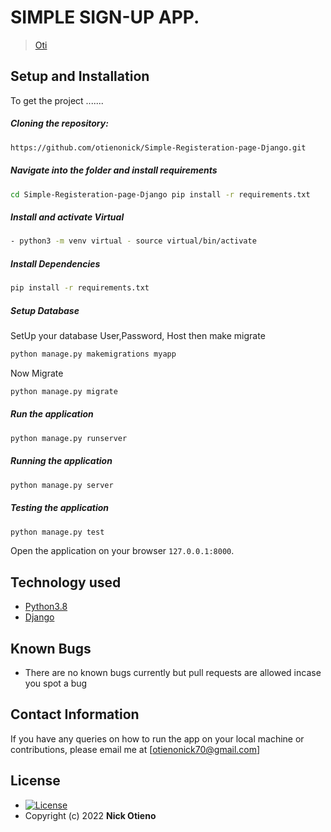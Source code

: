 # SIMPLE SIGN-UP  APP.

>[Oti](https://github.com/otienonick)  
  

## Setup and Installation  
To get the project .......  

##### Cloning the repository:  
 ```bash 
 https://github.com/otienonick/Simple-Registeration-page-Django.git 
```
##### Navigate into the folder and install requirements  
 ```bash 
cd Simple-Registeration-page-Django pip install -r requirements.txt 
```
##### Install and activate Virtual  
 ```bash 
- python3 -m venv virtual - source virtual/bin/activate  
```  
##### Install Dependencies  
 ```bash 
 pip install -r requirements.txt 
```  
 ##### Setup Database  
  SetUp your database User,Password, Host then make migrate  
 ```bash 
python manage.py makemigrations myapp
 ``` 
 Now Migrate  
 ```bash 
 python manage.py migrate 
```
##### Run the application  
 ```bash 
 python manage.py runserver 
``` 
##### Running the application  
 ```bash 
 python manage.py server 
```
##### Testing the application  
 ```bash 
 python manage.py test 
```
Open the application on your browser `127.0.0.1:8000`.  


## Technology used  

* [Python3.8](https://www.python.org/)  
* [Django ](https://docs.djangoproject.com/en/2.2/)  


## Known Bugs  
* There are no known bugs currently but pull requests are allowed incase you spot a bug  

## Contact Information   
If you have any queries on how to run the app on your local machine or contributions, please email me at [otienonick70@gmail.com]  

## License 

* [![License](https://img.shields.io/packagist/l/loopline-systems/closeio-api-wrapper.svg)](https://github.com/otienonick/Simple-Registeration-page-Django/blob/master/LICENSE)  
* Copyright (c) 2022 **Nick Otieno**
